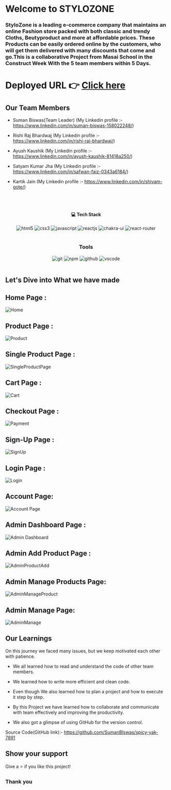 # Welcome to STYLOZONE
<h3>StyloZone is a leading e-commerce company that maintains an online Fashion store packed with both classic and trendy Cloths, Beutyproduct and more at affordable prices. These Products can be easily ordered online by the customers, who will get them delivered with many discounts that come and go.This is a collaborative Project from Masai School in the Construct Week With the 5 team members within 5 Days.
</h3>

# Deployed URL 👉 [Click here](https://frontend-nu-hazel-89.vercel.app/)

## Our Team Members
- Suman Biswas(Team Leader) (My Linkedin profile :- https://www.linkedin.com/in/suman-biswas-158022248/)

- Rishi Raj Bhardwaj (My Linkedin profile :- https://www.linkedin.com/in/rishi-raj-bhardwaj/)

- Ayush Kaushik (My Linkedin profile :- https://www.linkedin.com/in/ayush-kaushik-81418a250/)

- Satyam Kumar Jha (My Linkedin profile :- https://www.linkedin.com/in/safwan-faiz-0343a6184/)

- Kartik Jain (My Linkedin profile :- https://www.linkedin.com/in/shivam-gote/)
<br/>


<br/>
<h4 align="center">💻 Tech Stack</h4>
 <div align="center">
 <img src="https://img.shields.io/badge/html5-%23E34F26.svg?style=for-the-badge&logo=html5&logoColor=white" align="center" alt="html5">
 <img src = "https://img.shields.io/badge/css3-%231572B6.svg?style=for-the-badge&logo=css3&logoColor=white" align="center" alt="css3">
 <img src="https://img.shields.io/badge/javascript-%23323330.svg?style=for-the-badge&logo=javascript&logoColor=%23F7DF1E"  align="center" alt="javascript" />
 <img src="https://img.shields.io/badge/React-20232A?style=for-the-badge&logo=react&logoColor=61DAFB"  align="center" alt="reactjs" />
   <img src = "https://img.shields.io/badge/chakra ui-%234ED1C5.svg?style=for-the-badge&logo=chakraui&logoColor=white" align="center" alt="chakra-ui"/>
  <img src="https://img.shields.io/badge/React_Router-CA4245?style=for-the-badge&logo=react-router&logoColor=white"  align="center" alt="react-router" />
</div>
<br/>



<div align="center"><h3 align="center">Tools</h3> 
   <img src="https://img.shields.io/badge/netlify-%23000000.svg?style=for-the-badge&logo=netlify&logoColor=#00C7B7" align="center" alt="git"/>
  <img src = "https://img.shields.io/badge/NPM-%23000000.svg?style=for-the-badge&logo=npm&logoColor=white" align="center" alt="npm">
  <img src="https://img.shields.io/badge/GitHub-100000?style=for-the-badge&logo=github&logoColor=white"  align="center" alt="github"/>
   <img src="https://img.shields.io/badge/Visual%20Studio-5C2D91.svg?style=for-the-badge&logo=visual-studio&logoColor=white"  align="center" alt="vscode"/>
    
      
</div>
<br/>



## Let's Dive into What we have made

## Home Page :
![Home](https://user-images.githubusercontent.com/112753516/229416049-92952fd8-2dba-4775-9436-b7b64a3e240b.png)

## Product Page :
![Product](https://user-images.githubusercontent.com/112753516/229416235-fa95a2e8-2f5c-48c7-a484-cf80ac451721.png)

## Single Product Page :
![SingleProductPage](https://user-images.githubusercontent.com/112753516/229416414-93b2719b-23f6-42be-8740-6dae67554121.png)

## Cart Page :
![Cart](https://user-images.githubusercontent.com/112753516/229416367-0b542e55-d50d-4299-9907-a86b945a19f3.png)

## Checkout Page :
![Payment](https://user-images.githubusercontent.com/112753516/229416388-018dbcd4-fc08-4ebe-84e8-a7ddaaaa3fc8.png)

## Sign-Up Page :
![SignUp](https://user-images.githubusercontent.com/112753516/229416410-d4fcca11-2deb-4a92-834f-dd59ac9d89cb.png)

## Login Page :
![Login](https://user-images.githubusercontent.com/112753516/229417251-516507b9-d1f9-4b50-a413-2ed8ead20c21.png)

## Account Page:
![Account Page](https://user-images.githubusercontent.com/112753516/229417846-ce47bf3f-60e4-4ec5-82d7-4502c496e4d3.png)

## Admin Dashboard Page :
![Admin Dashboard](https://user-images.githubusercontent.com/112753516/229416730-90a37b1e-1b32-450e-a87e-a13126b1dbf1.png)

## Admin  Add Product Page :
![AdminProductAdd](https://user-images.githubusercontent.com/112753516/229416347-77935d09-da47-4a35-bac9-5040af3e537e.png)

## Admin Manage Products Page:
![AdminManageProduct](https://user-images.githubusercontent.com/112753516/229417481-48478ed0-ae6f-4e79-9cdd-2707185674ca.png)

## Admin Manage Page:
![AdminManage](https://user-images.githubusercontent.com/112753516/229417604-415488f0-38af-460b-9051-6974284b36a5.png)



## Our Learnings
On this journey we faced many issues, but we keep motivated each other with patience. 

- We all learned how to read and understand the code of other team members.

- We learned how to write more efficient and clean code.

- Even though  We also learned how to plan a project and how to execute it step by step.

- By this Project we have learned how to collaborate and communicate with team effectively and improving the productivity.

- We also got a glimpse of using GitHub for the version control.

Source Code(GitHub link):- https://github.com/SumanBlswas/spicy-yak-7891

## Show your support

Give a ⭐️ if you like this project!

### Thank you

